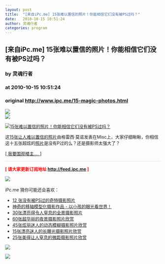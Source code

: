 ```yaml
---
layout: post
title:  "[来自iPc.me] 15张难以置信的照片！你能相信它们没有被PS过吗？"
date:   2010-10-15 10:51:24
author: 灵魂行者
categories: program
---
```


## [来自iPc.me] 15张难以置信的照片！你能相信它们没有被PS过吗？
### by 灵魂行者
### at 2010-10-15 10:51:24
### original <http://www.ipc.me/15-magic-photos.html>

<p><a href="http://feedads.g.doubleclick.net/~a/fPAN0UAAhBGGOqBGbgjWLaOovSw/0/da"><img src="http://feedads.g.doubleclick.net/~a/fPAN0UAAhBGGOqBGbgjWLaOovSw/0/di" border="0" ismap></a><br>
<a href="http://feedads.g.doubleclick.net/~a/fPAN0UAAhBGGOqBGbgjWLaOovSw/1/da"><img src="http://feedads.g.doubleclick.net/~a/fPAN0UAAhBGGOqBGbgjWLaOovSw/1/di" border="0" ismap></a></p><div><a href="http://www.ipc.me/15-magic-photos.html"><img alt="15张难以置信的照片！你能相信它们没有被PS过吗？" src="http://img.ipc.me/uploads/2010/img/b1ea7e4d24c4_954C/sky.jpg" border="0"></a></div><div><p><p>这<a href="http://www.ipc.me/15-magic-photos.html">15张让人难以置信的照片</a>由格雷西·莫诺发表在Misc上，大家仔细瞅瞅，你相信这十五张超炫的<a href="http://www.ipc.me/15-magic-photos.html">照片</a>是没有P过的么？还是摄影师太强大了？</p></p><p><a href="http://www.ipc.me/15-magic-photos.html">[  我要围观楼主....  ]</a></p></div><div><hr style="border:1px solid rgb(238,238,238);height:0pt"><p><strong style="color:rgb(255,0,0)">[ 请大家更新订阅地址 <a title="iPc.me 订阅地址" href="http://feed.ipc.me">http://feed.ipc.me</a>  ]</strong></p><a href="http://www.iplaysoft.com/go/vancl"><img src="http://union.vancl.com/adpic.aspx?w=460&amp;h=200" border="0"></a></div><div><br>iPc.me 猜你可能还会喜欢：<ul><li><a href="http://www.ipc.me/12-special-photograph.html">12 张没有被PS过的奇特摄影照片</a></li><li><a href="http://www.ipc.me/tilt-shift-photography-201085.html">神奇的移轴模型化摄影作品 - 以小孩的眼光看世界！</a></li><li><a href="http://www.ipc.me/30-panoramic-photography.html">30张漂亮得令人窒息的全景摄影照片</a></li><li><a href="http://www.ipc.me/60-beautiful-night-shots.html">60张超华丽的夜景摄影照片欣赏</a></li><li><a href="http://www.ipc.me/45-beautiful-motion-blur-photos.html">45张炫丽迷人的动态模糊摄影照片欣赏</a></li><li><a href="http://www.ipc.me/15-long-exposure-photography.html">15张漂亮迷人的长曝光摄影照片欣赏</a></li><li><a href="http://www.ipc.me/25-beautiful-macro-photo-shots.html">25张美得让人窒息的微距摄影照片欣赏</a></li></ul></div><img src="http://img.tongji.linezing.com/1805077/tongji.gif"><img src="http://www1.feedsky.com/t1/424333289/ipcme/feedsky/s.gif?r=http://www.ipc.me/15-magic-photos.html" border="0" height="0" width="0"><p><a href="http://www1.feedsky.com/r/l/feedsky/ipcme/424333289/art01.html"><img border="0" ismap src="http://www1.feedsky.com/r/i/feedsky/ipcme/424333289/art01.gif"></a></p>